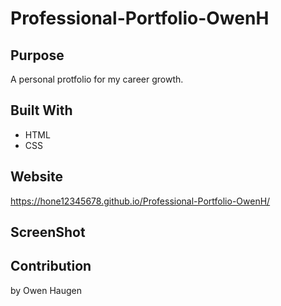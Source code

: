 # Professional-Portfolio-OwenH

## Purpose
A personal protfolio for my career growth.

## Built With
* HTML
* CSS

## Website
https://hone12345678.github.io/Professional-Portfolio-OwenH/

## ScreenShot


## Contribution
by Owen Haugen
